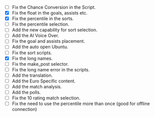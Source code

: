 - [ ] Fix the Chance Conversion in the Script.
- [x] Fix the float in the goals, assists etc.
- [x] Fix the percentile in the sorts.
- [ ] Fix the percentile selection.
- [ ] Add the new capability for sort selection.
- [ ] Add the AI Voice Over.
- [ ] Fix the goal and assists placement.
- [ ] Add the auto open Ubuntu.
- [ ] Fix the sort scripts.
- [x] Fix the long names.
- [ ] Fix the make_post selector.
- [ ] Fix the long name error in the scripts.
- [ ] Add the translation.
- [ ] Add the Euro Specific content.
- [ ] Add the match analysis.
- [ ] Add the polls.
- [ ] Fix the 10 rating match selection.
- [ ] Fix the need to use the percentile more than once (good for offline connection)
